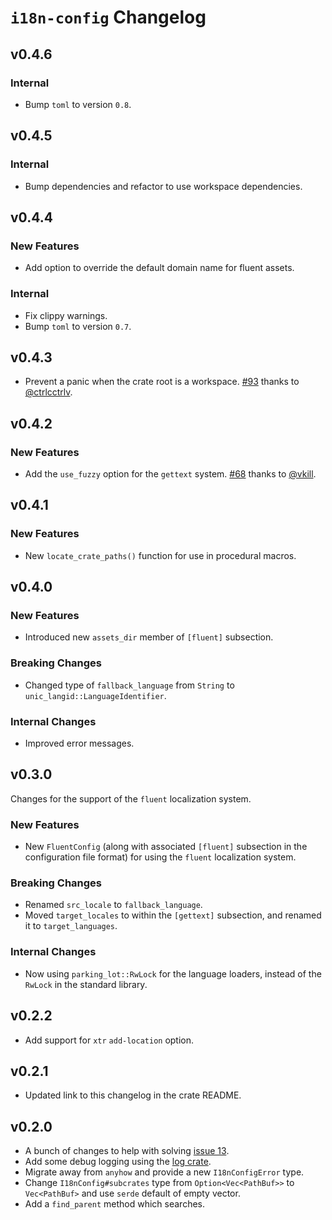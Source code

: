 # `i18n-config` Changelog

## v0.4.6

### Internal

+ Bump `toml` to version `0.8`.

## v0.4.5

### Internal

+ Bump dependencies and refactor to use workspace dependencies.

## v0.4.4

### New Features

+ Add option to override the default domain name for fluent assets.

### Internal

+ Fix clippy warnings.
+ Bump `toml` to version `0.7`.

## v0.4.3

+ Prevent a panic when the crate root is a workspace. [#93](https://github.com/kellpossible/cargo-i18n/pull/93) thanks to [@ctrlcctrlv](https://github.com/ctrlcctrlv).

## v0.4.2

### New Features

+ Add the `use_fuzzy` option for the `gettext` system. [#68](https://github.com/kellpossible/cargo-i18n/pull/68) thanks to [@vkill](https://github.com/vkill).

## v0.4.1

### New Features

+ New `locate_crate_paths()` function for use in procedural macros.

## v0.4.0

### New Features

+ Introduced new `assets_dir` member of `[fluent]` subsection.

### Breaking Changes

+ Changed type of `fallback_language` from `String` to `unic_langid::LanguageIdentifier`.

### Internal Changes

+ Improved error messages.

## v0.3.0

Changes for the support of the `fluent` localization system.

### New Features

+ New `FluentConfig` (along with associated `[fluent]` subsection in the configuration file format) for using the `fluent` localization system.

### Breaking Changes

+ Renamed `src_locale` to `fallback_language`.
+ Moved `target_locales` to within the `[gettext]` subsection, and renamed it to `target_languages`.

### Internal Changes

+ Now using `parking_lot::RwLock` for the language loaders, instead of the `RwLock` in the standard library.

## v0.2.2

+ Add support for `xtr` `add-location` option.

## v0.2.1

+ Updated link to this changelog in the crate README.

## v0.2.0

+ A bunch of changes to help with solving [issue 13](https://github.com/kellpossible/cargo-i18n/issues/13).
+ Add some debug logging using the [log crate](https://crates.io/crates/log).
+ Migrate away from `anyhow` and provide a new `I18nConfigError` type.
+ Change `I18nConfig#subcrates` type from `Option<Vec<PathBuf>>` to `Vec<PathBuf>` and use `serde` default of empty vector.
+ Add a `find_parent` method which searches.
